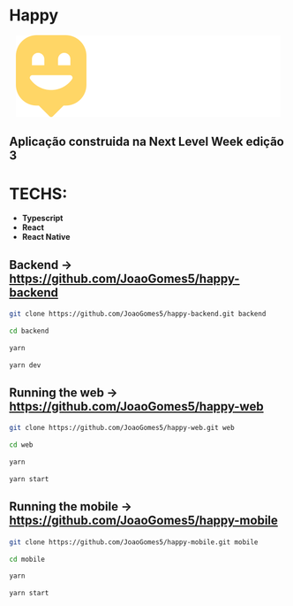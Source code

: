 # Happy

<div align="center">
  <img src="logo.svg" title="Image" alt="ProjectImage">
</div>

## Aplicação construida na Next Level Week edição 3


# TECHS:
- **Typescript**
- **React**
- **React Native**

## Backend -> https://github.com/JoaoGomes5/happy-backend

```bash
git clone https://github.com/JoaoGomes5/happy-backend.git backend
```
```bash
cd backend
```

```bash
yarn
```

```bash
yarn dev
```


## Running the web -> https://github.com/JoaoGomes5/happy-web

```bash
git clone https://github.com/JoaoGomes5/happy-web.git web
```
```bash
cd web
```
```bash
yarn
```

```bash
yarn start
```


## Running the mobile -> https://github.com/JoaoGomes5/happy-mobile

```bash
git clone https://github.com/JoaoGomes5/happy-mobile.git mobile
```

```bash
cd mobile
```

```bash
yarn
```

```bash
yarn start
```


